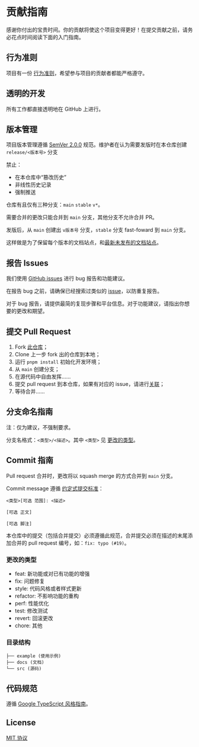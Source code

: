 # 贡献指南

感谢你付出的宝贵时间。你的贡献将使这个项目变得更好！在提交贡献之前，请务必花点时间阅读下面的入门指南。

## 行为准则

项目有一份 [行为准则](./CODE_OF_CONDUCT.md)，希望参与项目的贡献者都能严格遵守。

## 透明的开发

所有工作都直接透明地在 GitHub 上进行。

## 版本管理

项目版本管理遵循 [SemVer 2.0.0](https://semver.org/lang/zh-CN/spec/v2.0.0.html) 规范。维护者在认为需要发版时在本仓库创建 `release/<版本号>` 分支

禁止：

- 在本仓库中“篡改历史”
- 非线性历史记录
- 强制推送

仓库有且仅有三种分支：`main` `stable` `v*`。

需要合并的更改只能合并到 `main` 分支，其他分支不允许合并 PR。

发版后，从 `main` 创建出 `v版本号` 分支，`stable` 分支 fast-foward 到 `main` 分支。

这样做是为了保留每个版本的文档站点，和[最新未发布的文档站点](https://main--fanbook-mp-sdk.netlify.app/)。

## 报告 Issues

我们使用 [GitHub issues](https://github.com/DevOpen-Club/mp-sdk/issues) 进行 bug 报告和功能建议。

在报告 bug 之前，请确保已经搜索过类似的 [issue](https://github.com/DevOpen-Club/mp-sdk/issues)，以防重复报告。

对于 bug 报告，请提供最简的复现步骤和平台信息。对于功能建议，请指出你想要的更改和期望。

## 提交 Pull Request

1. Fork [此仓库](https://github.com/DevOpen-Club/mp-sdk)；
2. Clone 上一步 fork 出的仓库到本地；
3. 运行 `pnpm install` 初始化开发环境；
4. 从 `main` 创建分支；
5. 在源代码中自由发挥……
6. 提交 pull request 到本仓库，如果有对应的 issue，请进行[关联](https://docs.github.com/en/issues/tracking-your-work-with-issues/linking-a-pull-request-to-an-issue#linking-a-pull-request-to-an-issue-using-a-keyword)；
7.  等待合并……

## 分支命名指南

注：仅为建议，不强制要求。

分支名格式：`<类型>/<描述>`。其中 `<类型>` 见 [更改的类型](#更改类型)。

## Commit 指南

Pull request 合并时，更改将以 squash merge 的方式合并到 `main` 分支。

Commit message 遵循 [约定式提交标准](https://www.conventionalcommits.org/zh-hans/v1.0.0/)：

```
<类型>[可选 范围]: <描述>

[可选 正文]

[可选 脚注]
```

本仓库中的提交（包括合并提交）必须遵循此规范，合并提交必须在描述的末尾添加合并的 pull request 编号，如：`fix: typo (#19)`。

### 更改的类型

- feat: 新功能或对已有功能的增强
- fix: 问题修复
- style: 代码风格或者样式更新
- refactor: 不影响功能的重构
- perf: 性能优化
- test: 修改测试
- revert: 回滚更改
- chore: 其他

### 目录结构

```
├── example (使用示例)
├── docs (文档)
└── src (源码)
```

## 代码规范

遵循 [Google TypeScript 风格指南](https://zh-google-styleguide.readthedocs.io/en/latest/google-typescript-styleguide/contents/)。

## License

[MIT 协议](./LICENSE)
